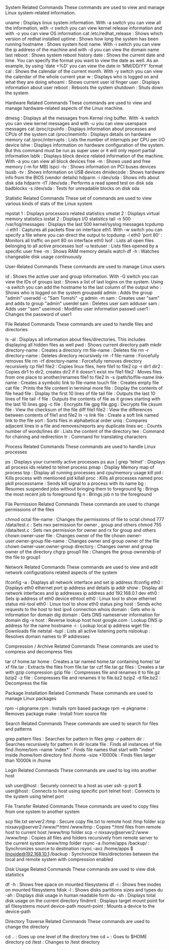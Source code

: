 System Related Commands
These commands are used to view and manage Linux system-related information.

uname                   :  Displays linux system information. With -a switch you can view all the information, with -r switch you can view kernel release information and with -o you can view OS information
cat /etc/redhat_release :  Shows which version of redhat installed 
uptime                  :  Shows how long the system has been running
hostname                :  Shows system host name. With -i switch you can view the ip address of the machine and with -d you can view the domain name
last reboot             :  Shows system reboot history
date                    :  Shows the current date and time. You can specify the format you want to view the date as well. As an example, by using 'date +%D' you can view the date in 'MM/DD/YY' format
cal                     :  Shows the calendar of the current month. With -y switch you can view the calendar of the whole current year
w                       :  Displays who is logged on and what they are doing
whoami                  :  Shows current user id
finger user             :  Displays information about user
reboot                  :  Reboots the system
shutdown                :  Shuts down the system

Hardware Related Commands
These commands are used to view and manage hardware-related aspects of the Linux machine.

dmesg                     : Displays all the messages from Kernel ring buffer. With -k switch you can view kernel messages and with -u you can view userspace messages
cat /proc/cpuinfo         : Displays information about processes and CPUs of the system
cat /proc/meminfo         : Displays details on hardware memory
cat /proc/interrupts      : Lists the number of interrupts per CPU per I/O device
lshw                      : Displays information on hardware configuration of the system. But this command must be run as super user or it will only report partial information
lsblk                     : Displays block device related information of the machine. With -a you can view all block devices
free -m                   : Shows used and free memory (-m for MB)
lspci -tv                 : Shows information on PCI buses devices
lsusb -tv                 : Shows information on USB devices
dmidecode                 : Shows hardware info from the BIOS (vendor details)
hdparm -i /dev/sda        : Shows info about disk sda
    hdparm -tT /dev/sda   : Performs a read speed test on disk sda
badblocks -s /dev/sda     : Tests for unreadable blocks on disk sda

Statistic Related Commands
These set of commands are used to view various kinds of stats of the Linux system

mpstat 1                          : Displays processors related statistics
vmstat 2                          : Displays virtual memory statistics
iostat 2                          : Displays I/O statistics
tail -n 500 /var/log/messages     : Displays the last 500 kernel/syslog messages
tcpdump -i eth1                   : Captures all packets flow on interface eth1. With -w switch you can specify a file where you can direct the output to
    tcpdump -i eth0 'port 80'     : Monitors all traffic on port 80 on interface eth0
lsof                              : Lists all open files belonging to all active processes
    lsof -u testuser              : Lists files opened by a specific user
free -m                           : Shows RAM memory details
watch df -h                       : Watches changeable disk usage continuously

User-Related Commands
These commands are used to manage Linux users

id                                      : Shows the active user and group information. With -G switch you can view the IDs of groups
last                                    : Shows a list of last logins on the system. Using -a switch you can add the hostname to the last column of the output
who                                     : Shows who is logged on the system
groupadd admin                          : Adds the group "admin"
useradd -c "Sam Tomshi" -g admin -m sam : Creates user "sam" and adds to group "admin"
userdel sam                             : Deletes user sam
adduser sam                             : Adds user "sam"
usermod                                 : Modifies user information
passwd user1                            : Changes the password of user1

File Related Commands
These commands are used to handle files and directories

ls -al                                     : Displays all information about files/directories. This includes displaying all hidden files as well
pwd                                        : Shows current directory path
mkdir directory-name                       : Creates a directory
rm file-name                               : Deletes file
    rm -r directory-name                   : Deletes directory recursively 
    rm -f file-name                        : Forcefully removes file
    rm -rf directory-name                  : Forcefully removes directory recursively
cp file1 file2                             : Copies linux files, here file1 to file2
    cp -r dir1 dir2                        : Copies dir1 to dir2, creates dir2 if it doesn't  exist
mv file1 file2                             : Moves files from one place to another/renames file1 to file2
ln -s  /path/to/file-name link-name        : Creates a symbolic link to file-name
touch file                                 : Creates empty file
cat file                                   : Prints the file content in terminal
more file                                  : Display the contents of file
head file                                  : Display the first 10 lines of file
tail file                                  : Outputs the last 10 lines of file
    tail -f file                           : Outputs the contents of file as it grows starting with the last 10 lines
gpg -c file                                : Encrypts file
    gpg file.gpg                           : Decrypts file
cksum file                                 : View the checksum of the file
diff file1 file2                           : View the differences between contents of file1 and file2
ln -s link file                            : Create a soft link named link to the file
sort                                       : Sorts files in alphabetical order
uniq                                       : Compares adjacent lines in a file and removes/reports any duplicate lines
wc                                         : Counts number of words/lines
dir                                        : Lists the content of the directory
tee                                        : Command for chaining and redirection
tr                                         : Command for translating characters

Process Related Commands
These commands are used to handle Linux processes

ps                           : Displays your currently active processes
    ps aux | grep 'telnet'   : Displays all process ids related to telnet process
pmap                         : Display Memory map of process
top                          : Display all running processes and cpu/memory usage
kill pid                     : Kills process with mentioned pid
killall proc                 : Kills all processes named proc
pkill processname            : Sends kill signal to a process with its name
bg                           : Resumes suspended jobs without bringing them to foreground
fg                           : Brings the most recent job to foreground
    fg n                     : Brings job n to the foreground
    
File Permission Related Commands
These commands are used to change permissions of the files

chmod octal file-name      		               : Changes the permissions of file to octal
    chmod 777 /data/test.c                   : Sets rwx permission for owner , group and others
    chmod 755 /data/test.c                   : Sets rwx permission for owner and rx for group and others
chown owner-user file                        : Changes owner of the file
    chown owner-user:owner-group  file-name  : Changes owner and group owner of the file
    chown owner-user:owner-group directory   : Changes owner and group owner of the directory
chgrp group1 file                            : Changes the group ownership of the file to group1

Network Related Commands
These commands are used to view and edit network configurations related aspects of the system

ifconfig -a                          : Displays all network interface and set ip address
ifconfig eth0                        : Displays eth0 ethernet port ip address and details
ip addr show                         : Display all network interfaces and ip addresses
ip address add 192.168.0.1 dev eth0  : Sets ip address of eth0 device
ethtool eth0                         : Linux tool to show ethernet status
mii-tool  eth0                       : Linux tool to show eth0 status
ping host                            : Sends echo requests to the host to test ipv4 connection
whois domain                         : Gets who is information for domain
dig domain                           : Gets DNS nameserver information for domain
    dig -x host                      : Reverse lookup host 
host google.com                      : Lookup DNS ip address for the name
hostname -i                          : Lookup local ip address
wget file                            : Downloads file
netstat  -tupl                       : Lists all active listening ports
nslookup                             : Resolves domain names to IP addresses

Compression / Archive Related Commands
These commands are used to compress and decompress files

tar cf home.tar  home             : Creates a tar named home.tar containing home/
    tar xf file.tar               : Extracts the files from file.tar
    tar czf  file.tar.gz  files   : Creates a tar with gzip compression
gzip file                         : Compresses file and renames it to file.gz
bzip2 -z file                     : Compresses file and renames it to file.bz2
    bzip2 -d file.bz2             : Decompress the file
    
Package Installation Related Commands
These commands are used to manage Linux packages

rpm -i pkgname.rpm         : Installs rpm based package
    rpm -e pkgname         : Removes package
make                       : Install from source file

Search Related Commands
These commands are used to search for files and patterns

grep pattern files                  : Searches for pattern in files
    grep -r pattern dir             : Searches recursively for pattern in dir
locate file                         : Finds all instances of file
find /home/tom -name 'index*'       : Finds file names that start with "index" inside /home/tom directory
    find /home -size +10000k        : Finds files larger than 10000k in /home
    
Login Related Commands
These commands are used to log into another host

ssh user@host                  : Securely connect to a host as user
    ssh -p port $ user@host    : Connects to host using specific port
telnet host                    : Connects to the system using  telnet port

File Transfer Related Commands
These commands are used to copy files from one system to another system
 
scp file.txt   server2:/tmp                                : Secure copy file.txt to remote host  /tmp folder
    scp nixsavy@server2:/www/*.html /www/tmp               : Copies *.html files from remote host to current host /www/tmp folder
    scp -r nixsavy@server2:/www   /www/tmp                 : Copies all files and folders recursively from remote server to the current system /www/tmp folder
rsync -a /home/apps /backup/                               : Synchronizes source to destination
    rsync -avz /home/apps $ linoxide@192.168.10.1:/backup  : Synchronize files/directories between the local and remote system with compression enabled

Disk Usage Related Commands
These commands are used to view disk statistics

df -h                               : Shows free space on mounted filesystems
     df -i 	                        : Shows free inodes on mounted filesystems
fdisk -l	                          : Shows disks partitions sizes and types
du -ah                              : Displays disk usage in human readable form
     du -sh                         : Displays total disk usage on the current directory
findmnt                             : Displays target mount point for all filesystems
mount device-path mount-point       : Mounts a device to the device-path

Directory Traverse Related Commands
These commands are used to change the directory

cd ..               : Goes up one level of the directory tree
     cd	~            : Goes to $HOME directory
     cd /test       : Changes to /test directory
